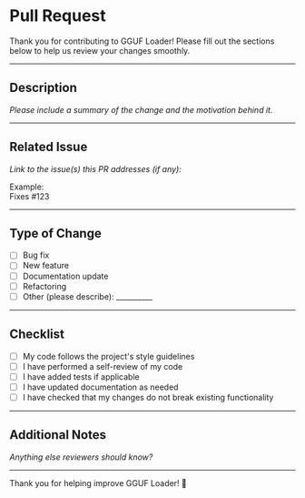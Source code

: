 # Pull Request

Thank you for contributing to GGUF Loader! Please fill out the sections below to help us review your changes smoothly.

---

## Description

_Please include a summary of the change and the motivation behind it._

---

## Related Issue

_Link to the issue(s) this PR addresses (if any):_

Example:  
Fixes #123

---

## Type of Change

- [ ] Bug fix  
- [ ] New feature  
- [ ] Documentation update  
- [ ] Refactoring  
- [ ] Other (please describe): __________

---

## Checklist

- [ ] My code follows the project's style guidelines  
- [ ] I have performed a self-review of my code  
- [ ] I have added tests if applicable  
- [ ] I have updated documentation as needed  
- [ ] I have checked that my changes do not break existing functionality  

---

## Additional Notes

_Anything else reviewers should know?_

---

Thank you for helping improve GGUF Loader! 🚀
